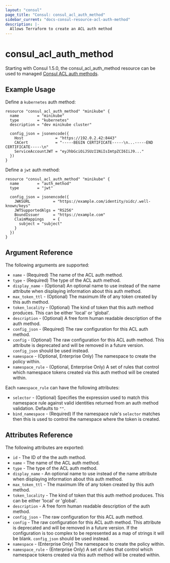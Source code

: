 ```yaml
---
layout: "consul"
page_title: "Consul: consul_acl_auth_method"
sidebar_current: "docs-consul-resource-acl-auth-method"
description: |-
  Allows Terraform to create an ACL auth method
---
```


# consul_acl_auth_method

Starting with Consul 1.5.0, the consul_acl_auth_method resource can be used to
managed [Consul ACL auth methods](https://www.consul.io/docs/acl/auth-methods).


## Example Usage

Define a `kubernetes` auth method:
```hcl
resource "consul_acl_auth_method" "minikube" {
  name        = "minikube"
  type        = "kubernetes"
  description = "dev minikube cluster"

  config_json = jsonencode({
    Host              = "https://192.0.2.42:8443"
    CACert            = "-----BEGIN CERTIFICATE-----\n...-----END CERTIFICATE-----\n"
    ServiceAccountJWT = "eyJhbGciOiJSUzI1NiIsImtpZCI6IiJ9..."
  })
}
```

Define a `jwt` auth method:
```hcl
resource "consul_acl_auth_method" "minikube" {
  name        = "auth_method"
  type        = "jwt"

  config_json = jsonencode({
    JWKSURL          = "https://example.com/identity/oidc/.well-known/keys"
    JWTSupportedAlgs = "RS256"
    BoundIssuer      = "https://example.com"
    ClaimMappings    = {
      subject = "subject"
    }
  })
}
```

## Argument Reference

The following arguments are supported:

* `name` - (Required) The name of the ACL auth method.
* `type` - (Required) The type of the ACL auth method.
* `display_name` - (Optional) An optional name to use instead of the name
  attribute when displaying information about this auth method.
* `max_token_ttl` - (Optional) The maximum life of any token created by this
  auth method.
* `token_locality` - (Optional) The kind of token that this auth method
  produces. This can be either 'local' or 'global'.
* `description` - (Optional) A free form human readable description of the auth method.
* `config_json` - (Required) The raw configuration for this ACL auth method.
* `config` - (Optional) The raw configuration for this ACL auth method. This
  attribute is deprecated and will be removed in a future version. `config_json`
  should be used instead.
* `namespace` - (Optional, Enterprise Only) The namespace to create the policy within.
* `namespace_rule` - (Optional, Enterprise Only) A set of rules that control
  which namespace tokens created via this auth method will be created within.

Each `namespace_rule` can have the following attributes:
* `selector` - (Optional) Specifies the expression used to match this namespace
  rule against valid identities returned from an auth method validation.
  Defaults to `""`.
* `bind_namespace` - (Required) If the namespace rule's `selector` matches then
  this is used to control the namespace where the token is created.

## Attributes Reference

The following attributes are exported:

* `id` - The ID of the the auth method.
* `name` - The name of the ACL auth method.
* `type` - The type of the ACL auth method.
* `display_name` - An optional name to use instead of the name attribute when
  displaying information about this auth method.
* `max_token_ttl` - The maximum life of any token created by this auth method.
* `token_locality` - The kind of token that this auth method produces. This can
  be either 'local' or 'global'.
* `description` - A free form human readable description of the auth method.
* `config_json` - The raw configuration for this ACL auth method.
* `config` - The raw configuration for this ACL auth method. This attribute is
  deprecated and will be removed in a future version. If the configuration is
  too complex to be represented as a map of strings it will be blank.
  `config_json` should be used instead.
* `namespace` - (Enterprise Only) The namespace to create the policy within.
* `namespace_rule` - (Enterprise Only) A set of rules that control which
  namespace tokens created via this auth method will be created within.
